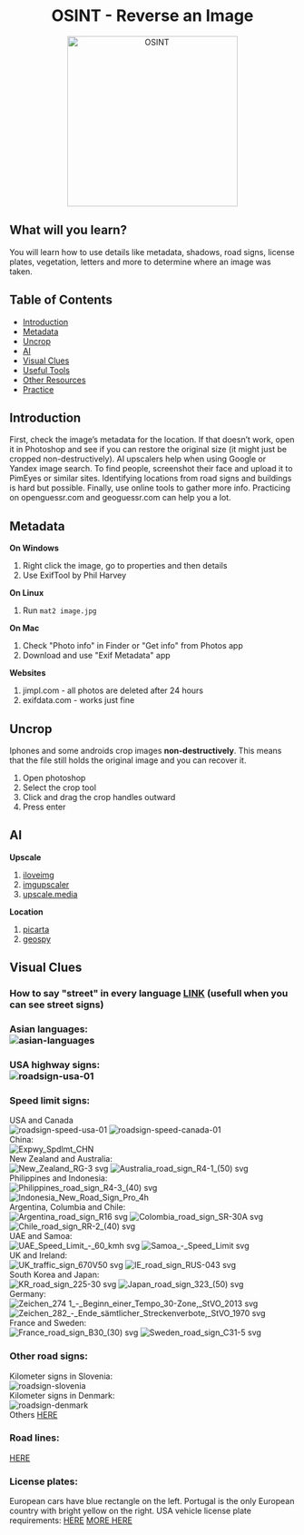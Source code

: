 <div align="center">
  <h1>OSINT - Reverse an Image</h1>
  <img src="https://github.com/user-attachments/assets/30731402-2b37-4148-97b1-d3d1085ae93a" alt="OSINT" width="300px" />
</div>

## What will you learn?

You will learn how to use details like metadata, shadows, road signs, license plates, vegetation, letters and more to determine where an image was taken.

## Table of Contents
- [Introduction](#introduction)
- [Metadata](#metadata)
- [Uncrop](#uncrop)
- [AI](#ai)
- [Visual Clues](#visual-clues)
- [Useful Tools](#useful-tools--resources)
- [Other Resources](#other-resources)
- [Practice](#practice)

## Introduction
First, check the image’s metadata for the location. If that doesn’t work, open it in Photoshop and see if you can restore the original size (it might just be cropped non-destructively). AI upscalers help when using Google or Yandex image search. To find people, screenshot their face and upload it to PimEyes or similar sites. Identifying locations from road signs and buildings is hard but possible. Finally, use online tools to gather more info. Practicing on openguessr.com and geoguessr.com can help you a lot.

## Metadata
  **On Windows**
  1. Right click the image, go to properties and then details
  2. Use ExifTool by Phil Harvey

  **On Linux**
  1. Run ```mat2 image.jpg```

  **On Mac**
  1. Check "Photo info" in Finder or "Get info" from Photos app
  2. Download and use "Exif Metadata" app

  **Websites**
  1. jimpl.com - all photos are deleted after 24 hours
  2. exifdata.com - works just fine

## Uncrop
  Iphones and some androids crop images **non-destructively**. This means that the file still holds the original image and you can recover it.
  1. Open photoshop
  2. Select the crop tool
  3. Click and drag the crop handles outward
  4. Press enter

## AI
  **Upscale**
  1. <a href="https://www.iloveimg.com/upscale-image">iloveimg</a> <br>
  2. <a href="https://imgupscaler.com/">imgupscaler</a> <br>
  3. <a href="https://www.upscale.media/">upscale.media</a>
  
  **Location**
  1. <a href="https://picarta.ai/">picarta</a>
  2. <a href="https://geospy.ai/">geospy</a>

## Visual Clues
  ### How to say "street" in every language <a href="https://www.indifferentlanguages.com/words/street">LINK</a> (usefull when you can see street signs)
  ### Asian languages: <br> ![asian-languages](https://github.com/user-attachments/assets/363e8b5a-1879-4236-a41d-6ec33caaf22a)
  ### USA highway signs: <br> ![roadsign-usa-01](https://github.com/user-attachments/assets/a7433440-0438-4700-921a-3e9bd1b53f5f)
  ### Speed limit signs: <br>
  USA and Canada<br>
  ![roadsign-speed-usa-01](https://github.com/user-attachments/assets/80e3be8d-e1d8-4708-ad30-d513acaa6161)
  ![roadsign-speed-canada-01](https://github.com/user-attachments/assets/264577f0-6e04-46bc-8a06-a49eeba04515) <br>
  China: <br>
  ![Expwy_Spdlmt_CHN](https://github.com/user-attachments/assets/b900fe8a-36d2-498b-882b-4c4fe2ac9005) <br>
  New Zealand and Australia: <br>
  ![New_Zealand_RG-3 svg](https://github.com/user-attachments/assets/8c0fd68b-3535-48ef-8a4d-71fc8c28f84b)
  ![Australia_road_sign_R4-1_(50) svg](https://github.com/user-attachments/assets/202e6577-125b-4ca4-8a4b-f5214c5b72f9) <br>
  Philippines and Indonesia: <br>
  ![Philippines_road_sign_R4-3_(40) svg](https://github.com/user-attachments/assets/59dfaf31-61aa-4e9a-9215-63a9017a94d9)
  ![Indonesia_New_Road_Sign_Pro_4h](https://github.com/user-attachments/assets/5224cb37-3f02-495f-a529-cf156e867594) <br>
  Argentina, Columbia and Chile: <br>
  ![Argentina_road_sign_R16 svg](https://github.com/user-attachments/assets/2b8e4fc8-7f01-4ad8-a0d1-a82a9f7769b4)
  ![Colombia_road_sign_SR-30A svg](https://github.com/user-attachments/assets/05eabe4c-b484-4c15-a874-260c54a6d2a9)
  ![Chile_road_sign_RR-2_(40) svg](https://github.com/user-attachments/assets/69ca97cb-a4b1-4bde-8684-5f7da11aab35) <br>
  UAE and Samoa: <br>
  ![UAE_Speed_Limit_-_60_kmh svg](https://github.com/user-attachments/assets/e618363b-9a85-4ca4-bc5d-7af124d5d302)
  ![Samoa_-_Speed_Limit svg](https://github.com/user-attachments/assets/be6d913f-3889-4088-8c80-a568a412c027) <br>
  UK and Ireland: <br>
  ![UK_traffic_sign_670V50 svg](https://github.com/user-attachments/assets/44eca7c1-cb62-4bf1-ad0b-ad590a54414c)
  ![IE_road_sign_RUS-043 svg](https://github.com/user-attachments/assets/19f4edaf-8b0a-446d-9edd-5fdbccac8d5f) <br>
  South Korea and Japan: <br>
  ![KR_road_sign_225-30 svg](https://github.com/user-attachments/assets/fc10a75c-e210-4edb-a872-ffcc728884b1)
  ![Japan_road_sign_323_(50) svg](https://github.com/user-attachments/assets/dae30e49-2835-4824-ab91-725dbf9b6151) <br>
  Germany:  <br>
  ![Zeichen_274 1_-_Beginn_einer_Tempo_30-Zone,_StVO_2013 svg](https://github.com/user-attachments/assets/9e16fe02-c949-48a3-b6be-04c9bed29d54)
  ![Zeichen_282_-_Ende_sämtlicher_Streckenverbote,_StVO_1970 svg](https://github.com/user-attachments/assets/a5f6081f-8398-46a8-9e25-6f14c9fdf68d) <br>
  France and Sweden: <br>
  ![France_road_sign_B30_(30) svg](https://github.com/user-attachments/assets/5092d89c-426e-40c1-999e-0081b9124e5e)
  ![Sweden_road_sign_C31-5 svg](https://github.com/user-attachments/assets/e400444d-e145-4202-8155-3cc7a886609c)
  ### Other road signs: <br>
  Kilometer signs in Slovenia: <br>
  ![roadsign-slovenia](https://github.com/user-attachments/assets/4ed84651-953a-4585-ab92-99bad1d58fa2) <br>
  Kilometer signs in Denmark: <br>
  ![roadsign-denmark](https://github.com/user-attachments/assets/d3c1decf-15bb-45cf-9987-4d769528467e) <br>
  Others <a href="https://en.wikipedia.org/wiki/Traffic_signs_by_country">HERE</a>
  ### Road lines:
  <a href="https://commons.wikimedia.org/wiki/Category:Road_markings_by_country">HERE</a>
  ### License plates:
  European cars have blue rectangle on the left.
  Portugal is the only European country with bright yellow on the right.
  USA vehicle license plate requirements: <a href="https://en.wikipedia.org/wiki/Vehicle_license_plates_of_the_United_States">HERE</a>
  <a href="http://www.worldlicenseplates.com/">MORE HERE</a>
